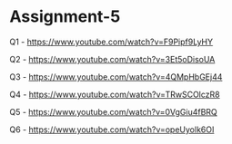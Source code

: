 # Assignment-5
Q1 - https://www.youtube.com/watch?v=F9Pipf9LyHY


Q2 - https://www.youtube.com/watch?v=3Et5oDisoUA


Q3 - https://www.youtube.com/watch?v=4QMpHbGEj44


Q4 - https://www.youtube.com/watch?v=TRwSCOlczR8


Q5 - https://www.youtube.com/watch?v=0VgGiu4fBRQ


Q6 - https://www.youtube.com/watch?v=opeUyolk6OI
